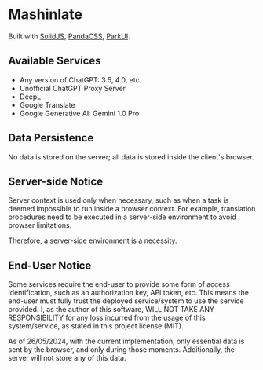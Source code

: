 # Mashinlate

Built with [SolidJS](https://www.solidjs.com/), [PandaCSS](https://panda-css.com/), [ParkUI](https://park-ui.com/).

## Available Services

- Any version of ChatGPT: 3.5, 4.0, etc.
- Unofficial ChatGPT Proxy Server
- DeepL
- Google Translate
- Google Generative AI: Gemini 1.0 Pro

## Data Persistence

No data is stored on the server; all data is stored inside the client's browser.

## Server-side Notice

Server context is used only when necessary, such as when a task is deemed impossible to run inside a browser context. For example, translation procedures need to be executed in a server-side environment to avoid browser limitations.

Therefore, a server-side environment is a necessity.

## End-User Notice

Some services require the end-user to provide some form of access identification, such as an authorization key, API token, etc. This means the end-user must fully trust the deployed service/system to use the service provided. I, as the author of this software, WILL NOT TAKE ANY RESPONSIBILITY for any loss incurred from the usage of this system/service, as stated in this project license (MIT).

As of 26/05/2024, with the current implementation, only essential data is sent by the browser, and only during those moments. Additionally, the server will not store any of this data.
